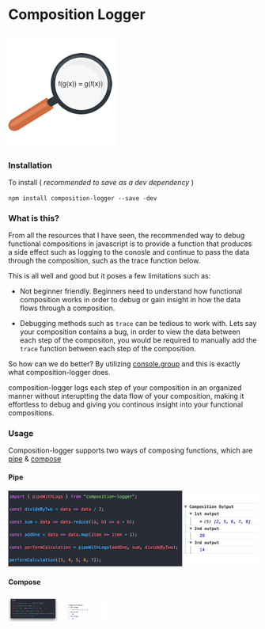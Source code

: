 # Composition Logger

## [![composition-logger](media/logo.png)](https://github.com/grady-lad/composition-logger)

### Installation

To install ( _recommended to save as a dev dependency_ )

`npm install composition-logger --save -dev`

### What is this?

From all the resources that I have seen, the recommended way to debug functional compositions in javascript is to provide a function that produces a side effect such as logging to the conosle and continue to pass the data through the composition, such as the trace function below.

This is all well and good but it poses a few limitations such as:

* Not beginner friendly. Beginners need to understand how functional composition works in order to debug or gain insight in how the data flows through a composition.

* Debugging methods such as `trace` can be tedious to work with. Lets say your composition contains a bug, in order to view the data between each step of the compositon, you would be required to manually add the `trace` function between each step of the composition.

So how can we do better? By utilizing [console.group](https://developer.mozilla.org/en-US/docs/Web/API/Console/group) and this is exactly what composition-logger does.

composition-logger logs each step of your composition in an organized manner without interuptting the data flow of your composition, making it effortless to debug and giving you continous insight into your functional compositions.

### Usage

Composition-logger supports two ways of composing functions, which are [pipe](http://ramdajs.com/docs/#pipe) & [compose](http://ramdajs.com/docs/#compose)

#### Pipe

![composition-logger-pipe](media/pipeExample.png)

#### Compose

<p float="left">
  <img src="/media/carbon.png" width="100" />
  <img src="/media/compositionOutput.png" width="100" />
</p>
